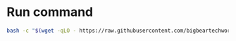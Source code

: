 # Run command

```bash
bash -c "$(wget -qLO - https://raw.githubusercontent.com/bigbeartechworld/big-bear-scripts/master/batch-docker-volume-delete/run.sh)"
```
